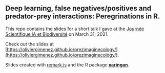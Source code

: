 ## Deep learning, false negatives/positives and predator-prey interactions: Peregrinations in R.

This repo contains the slides for a short talk I gave at the [Journée Scientifique IA et Biodiversité](https://www.labex-cemeb.org/en/node/4374) on March 31, 2021.

Check out the slides at [https://oliviergimenez.github.io/prezimaginecology/](https://oliviergimenez.github.io/prezimaginecology/).

Slides created with [remark.js](http://remarkjs.com/) and the R package [**xaringan**](https://github.com/yihui/xaringan).

